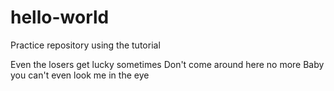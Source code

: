 # hello-world
Practice repository using the tutorial

Even the losers get lucky sometimes
Don't come around here no more
Baby you can't even look me in the eye

